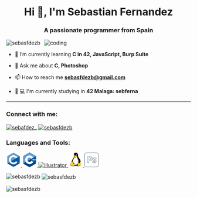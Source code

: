 <h1 align="center">Hi 👋,  I'm Sebastian Fernandez</h1>
<h3 align="center">A passionate programmer from Spain</h3>
<img align="right" alt="coding" width="400" src="https://user-images.githubusercontent.com/115187902/230700872-d5f44b85-56c7-4e27-80a4-6e2db901e60c.gif">

<p align="left"> <img src="https://komarev.com/ghpvc/?username=sebasfdezb&label=Profile%20views&color=0e75b6&style=flat" alt="sebasfdezb" /> </p>

- 🌱 I’m currently learning **C in 42, JavaScript, Burp Suite**

- 💬 Ask me about **C, Photoshop**

- 📫 How to reach me **sebasfdezb@gmail.com**

- 📖 💻 I'm currently studying in **42 Malaga: sebferna**
<hr style="margin-top: 200;">
<h3 align="left">Connect with me:</h3>
<p align="left">
<a href="https://instagram.com/sebafdez_" target="blank"><img align="center" src="https://raw.githubusercontent.com/rahuldkjain/github-profile-readme-generator/master/src/images/icons/Social/instagram.svg" alt="sebafdez_" height="30" width="40" /></a>
<a href="https://linkedin.com/in/sebasfdezb" target="blank"><img align="center" src="https://raw.githubusercontent.com/rahuldkjain/github-profile-readme-generator/master/src/images/icons/Social/linked-in-alt.svg" alt="sebasfdezb" height="30" width="40" /></a>
</p>

<h3 align="left">Languages and Tools:</h3>
<p align="left"> <a href="https://www.cprogramming.com/" target="_blank" rel="noreferrer"> <img src="https://raw.githubusercontent.com/devicons/devicon/master/icons/c/c-original.svg" alt="c" width="40" height="40"/> </a> <a href="https://www.w3schools.com/cpp/" target="_blank" rel="noreferrer"> <img src="https://raw.githubusercontent.com/devicons/devicon/master/icons/cplusplus/cplusplus-original.svg" alt="cplusplus" width="40" height="40"/> </a> <a href="https://www.adobe.com/in/products/illustrator.html" target="_blank" rel="noreferrer"> <img src="https://www.vectorlogo.zone/logos/adobe_illustrator/adobe_illustrator-icon.svg" alt="illustrator" width="40" height="40"/> </a> <a href="https://www.linux.org/" target="_blank" rel="noreferrer"> <img src="https://raw.githubusercontent.com/devicons/devicon/master/icons/linux/linux-original.svg" alt="linux" width="40" height="40"/> </a> <a href="https://www.photoshop.com/en" target="_blank" rel="noreferrer"> <img src="https://raw.githubusercontent.com/devicons/devicon/master/icons/photoshop/photoshop-line.svg" alt="photoshop" width="40" height="40"/> </a> </p>

<p><img align="left" src="https://github-readme-stats.vercel.app/api/top-langs?username=sebasfdezb&show_icons=true&locale=en&layout=compact" alt="sebasfdezb" /></p>

<p>&nbsp;<img align="center" src="https://github-readme-stats.vercel.app/api?username=sebasfdezb&show_icons=true&locale=en" alt="sebasfdezb" /></p>

<p><img align="center" src="https://github-readme-streak-stats.herokuapp.com/?user=sebasfdezb&" alt="sebasfdezb" /></p>
